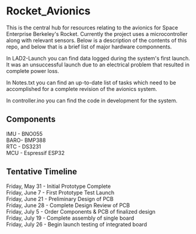 # Rocket_Avionics
This is the central hub for resources relating to the avionics for Space Enterprise Berkeley's Rocket.
Currently the project uses a microcontroller along with relevant sensors. Below is a description of the contents of this repo, and below that is a brief list of major hardware componnents.

In LAD2-Launch you can find data logged during the system's first launch. It was an unsuccessful launch due to an electrical problem that resulted in complete power loss.

In Notes.txt you can find an up-to-date list of tasks which need to be accomplished for a complete revision of the avionics system.

In controller.ino you can find the code in development for the system.

Components
-------
IMU - BNO055  
BARO- BMP388  
RTC - DS3231  
MCU - Espressif ESP32  

Tentative Timeline
-------
Friday, May 31  - Initial Prototype Complete  
Friday, June 7  - First Prototype Test Launch  
Friday, June 21 - Preliminary Design of PCB  
Friday, June 28 - Complete Design Review of PCB  
Friday, July 5  - Order Components & PCB of finalized design  
Friday, July 19 - Complete assembly of single board  
Friday, July 26 - Begin launch testing of integrated board  

